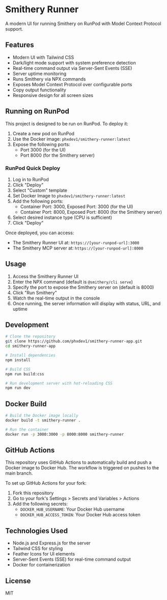 # Smithery Runner

A modern UI for running Smithery on RunPod with Model Context Protocol support.

## Features

- Modern UI with Tailwind CSS
- Dark/light mode support with system preference detection
- Real-time command output via Server-Sent Events (SSE)
- Server uptime monitoring
- Runs Smithery via NPX commands
- Exposes Model Context Protocol over configurable ports
- Copy output functionality
- Responsive design for all screen sizes

## Running on RunPod

This project is designed to be run on RunPod. To deploy it:

1. Create a new pod on RunPod
2. Use the Docker image: `phxdev1/smithery-runner:latest`
3. Expose the following ports:
   - Port 3000 (for the UI)
   - Port 8000 (for the Smithery server)

### RunPod Quick Deploy

1. Log in to RunPod
2. Click "Deploy"
3. Select "Custom" template
4. Set Docker Image to `phxdev1/smithery-runner:latest`
5. Add the following ports:
   - Container Port: 3000, Exposed Port: 3000 (for the UI)
   - Container Port: 8000, Exposed Port: 8000 (for the Smithery server)
6. Select desired instance type (CPU is sufficient)
7. Click "Deploy"

Once deployed, you can access:
- The Smithery Runner UI at: `https://[your-runpod-url]:3000`
- The Smithery MCP server at: `https://[your-runpod-url]:8000`

## Usage

1. Access the Smithery Runner UI
2. Enter the NPX command (default is `@smithery/cli serve`)
3. Specify the port to expose the Smithery server on (default is 8000)
4. Click "Run Smithery"
5. Watch the real-time output in the console
6. Once running, the server information will display with status, URL, and uptime

## Development

```bash
# Clone the repository
git clone https://github.com/phxdev1/smithery-runner-app.git
cd smithery-runner-app

# Install dependencies
npm install

# Build CSS
npm run build:css

# Run development server with hot-reloading CSS
npm run dev
```

## Docker Build

```bash
# Build the Docker image locally
docker build -t smithery-runner .

# Run the container
docker run -p 3000:3000 -p 8000:8000 smithery-runner
```

## GitHub Actions

This repository uses GitHub Actions to automatically build and push a Docker image to Docker Hub. The workflow is triggered on pushes to the main branch.

To set up GitHub Actions for your fork:

1. Fork this repository
2. Go to your fork's Settings > Secrets and Variables > Actions
3. Add the following secrets:
   - `DOCKER_HUB_USERNAME`: Your Docker Hub username
   - `DOCKER_HUB_ACCESS_TOKEN`: Your Docker Hub access token

## Technologies Used

- Node.js and Express.js for the server
- Tailwind CSS for styling
- Feather Icons for UI elements
- Server-Sent Events (SSE) for real-time command output
- Docker for containerization

## License

MIT
